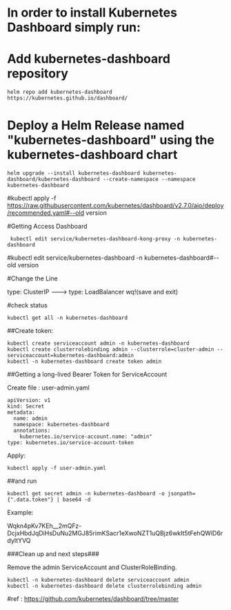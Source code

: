 # In order to install Kubernetes Dashboard simply run:
# Add kubernetes-dashboard repository

    helm repo add kubernetes-dashboard https://kubernetes.github.io/dashboard/
    
# Deploy a Helm Release named "kubernetes-dashboard" using the kubernetes-dashboard chart

    helm upgrade --install kubernetes-dashboard kubernetes-dashboard/kubernetes-dashboard --create-namespace --namespace kubernetes-dashboard

#kubectl apply -f https://raw.githubusercontent.com/kubernetes/dashboard/v2.7.0/aio/deploy/recommended.yaml#--old version

#Getting Access Dashboard

     kubectl edit service/kubernetes-dashboard-kong-proxy -n kubernetes-dashboard   
    
#kubectl edit service/kubernetes-dashboard -n kubernetes-dashboard#--old version

#Change the Line

type: ClusterIP ---> type: LoadBalancer  wq!(save and exit)

#check status

    kubectl get all -n kubernetes-dashboard

##Create token:

    kubectl create serviceaccount admin -n kubernetes-dashboard
    kubectl create clusterrolebinding admin --clusterrole=cluster-admin --serviceaccount=kubernetes-dashboard:admin
    kubectl -n kubernetes-dashboard create token admin

##Getting a long-lived Bearer Token for ServiceAccount

Create file : user-admin.yaml

    apiVersion: v1
    kind: Secret
    metadata:
      name: admin
      namespace: kubernetes-dashboard
      annotations:
        kubernetes.io/service-account.name: "admin"   
    type: kubernetes.io/service-account-token

Apply:

    kubectl apply -f user-admin.yaml

##and run

    kubectl get secret admin -n kubernetes-dashboard -o jsonpath={".data.token"} | base64 -d

Example:

Wqkn4pKv7KEh__2mQFz-DcjxHbdJqDiHsDuNu2MGJ85rimKSacr1eXwoNZT1uQBjz6wkIt5tFehQWlD6rdyItYVQ


###Clean up and next steps###

Remove the admin ServiceAccount and ClusterRoleBinding.

    kubectl -n kubernetes-dashboard delete serviceaccount admin
    kubectl -n kubernetes-dashboard delete clusterrolebinding admin


#ref : https://github.com/kubernetes/dashboard/tree/master
